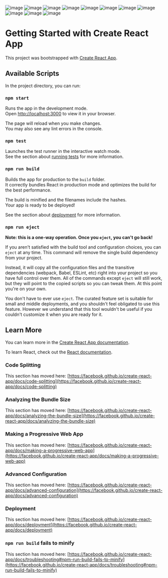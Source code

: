 ![image](https://github.com/user-attachments/assets/da2a7bd0-3e22-4eb1-8623-c5de0ca48859)
![image](https://github.com/user-attachments/assets/112aed09-1757-4acd-abdb-684c64a87bc4)
![image](https://github.com/user-attachments/assets/1e446bf8-5992-4a98-8b92-c771811baab0)
![image](https://github.com/user-attachments/assets/9e2d8668-a506-48bb-9c0b-d399ba8b1fae)
![image](https://github.com/user-attachments/assets/60c5154f-3086-4c79-9574-891f29c44c00)
![image](https://github.com/user-attachments/assets/a6755ffc-3518-4226-9259-f894acd2cc34)
![image](https://github.com/user-attachments/assets/dab449a0-5e94-4113-a8c1-4eccbd053bd9)
![image](https://github.com/user-attachments/assets/7cdccd97-c3d9-4869-abee-622a86f2d461)
![image](https://github.com/user-attachments/assets/b2c731f3-30c5-477b-856f-79fd09290c7e)
![image](https://github.com/user-attachments/assets/d54257ef-86b1-4665-8a7d-050c559f4769)
![image](https://github.com/user-attachments/assets/d4fa8015-8ad8-40f8-a83f-14ada1064668)

# Getting Started with Create React App

This project was bootstrapped with [Create React App](https://github.com/facebook/create-react-app).

## Available Scripts

In the project directory, you can run:

### `npm start`

Runs the app in the development mode.\
Open [http://localhost:3000](http://localhost:3000) to view it in your browser.

The page will reload when you make changes.\
You may also see any lint errors in the console.

### `npm test`

Launches the test runner in the interactive watch mode.\
See the section about [running tests](https://facebook.github.io/create-react-app/docs/running-tests) for more information.

### `npm run build`

Builds the app for production to the `build` folder.\
It correctly bundles React in production mode and optimizes the build for the best performance.

The build is minified and the filenames include the hashes.\
Your app is ready to be deployed!

See the section about [deployment](https://facebook.github.io/create-react-app/docs/deployment) for more information.

### `npm run eject`

**Note: this is a one-way operation. Once you `eject`, you can't go back!**

If you aren't satisfied with the build tool and configuration choices, you can `eject` at any time. This command will remove the single build dependency from your project.

Instead, it will copy all the configuration files and the transitive dependencies (webpack, Babel, ESLint, etc) right into your project so you have full control over them. All of the commands except `eject` will still work, but they will point to the copied scripts so you can tweak them. At this point you're on your own.

You don't have to ever use `eject`. The curated feature set is suitable for small and middle deployments, and you shouldn't feel obligated to use this feature. However we understand that this tool wouldn't be useful if you couldn't customize it when you are ready for it.

## Learn More

You can learn more in the [Create React App documentation](https://facebook.github.io/create-react-app/docs/getting-started).

To learn React, check out the [React documentation](https://reactjs.org/).

### Code Splitting

This section has moved here: [https://facebook.github.io/create-react-app/docs/code-splitting](https://facebook.github.io/create-react-app/docs/code-splitting)

### Analyzing the Bundle Size

This section has moved here: [https://facebook.github.io/create-react-app/docs/analyzing-the-bundle-size](https://facebook.github.io/create-react-app/docs/analyzing-the-bundle-size)

### Making a Progressive Web App

This section has moved here: [https://facebook.github.io/create-react-app/docs/making-a-progressive-web-app](https://facebook.github.io/create-react-app/docs/making-a-progressive-web-app)

### Advanced Configuration

This section has moved here: [https://facebook.github.io/create-react-app/docs/advanced-configuration](https://facebook.github.io/create-react-app/docs/advanced-configuration)

### Deployment

This section has moved here: [https://facebook.github.io/create-react-app/docs/deployment](https://facebook.github.io/create-react-app/docs/deployment)

### `npm run build` fails to minify

This section has moved here: [https://facebook.github.io/create-react-app/docs/troubleshooting#npm-run-build-fails-to-minify](https://facebook.github.io/create-react-app/docs/troubleshooting#npm-run-build-fails-to-minify)
